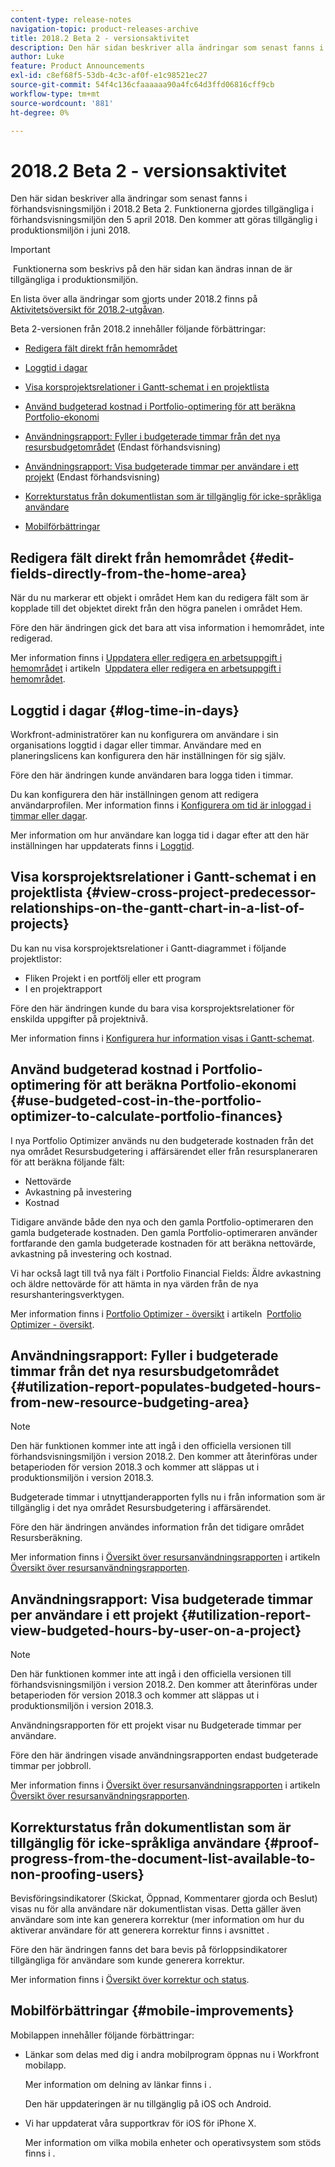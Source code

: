 ```yaml
---
content-type: release-notes
navigation-topic: product-releases-archive
title: 2018.2 Beta 2 - versionsaktivitet
description: Den här sidan beskriver alla ändringar som senast fanns i förhandsvisningsmiljön i 2018.2 Beta 2. Funktionerna gjordes tillgängliga i förhandsvisningsmiljön den 5 april 2018. Den kommer att göras tillgänglig i produktionsmiljön i juni 2018.
author: Luke
feature: Product Announcements
exl-id: c8ef68f5-53db-4c3c-af0f-e1c98521ec27
source-git-commit: 54f4c136cfaaaaaa90a4fc64d3ffd06816cff9cb
workflow-type: tm+mt
source-wordcount: '881'
ht-degree: 0%

---
```


# 2018.2 Beta 2 - versionsaktivitet

Den här sidan beskriver alla ändringar som senast fanns i förhandsvisningsmiljön i 2018.2 Beta 2. Funktionerna gjordes tillgängliga i förhandsvisningsmiljön den 5 april 2018. Den kommer att göras tillgänglig i produktionsmiljön i juni 2018.

>[!IMPORTANT]
>
> Funktionerna som beskrivs på den här sidan kan ändras innan de är tillgängliga i produktionsmiljön.

En lista över alla ändringar som gjorts under 2018.2 finns på  [Aktivitetsöversikt för 2018.2-utgåvan](../../../../product-announcements/product-releases/quarterly-release-archive/2018.2-release-activity/2018.2-release-activity-overview.md).

Beta 2-versionen från 2018.2 innehåller följande förbättringar:

* [Redigera fält direkt från hemområdet](#edit-fields-directly-from-the-home-area)
* [Loggtid i dagar](#log-time-in-days)
* [Visa korsprojektsrelationer i Gantt-schemat i en projektlista](#view-cross-project-predecessor-relationships-on-the-gantt-chart-in-a-list-of-projects)
* [Använd budgeterad kostnad i Portfolio-optimering för att beräkna Portfolio-ekonomi](#use-budgeted-cost-in-the-portfolio-optimizer-to-calculate-portfolio-finances)
* [Användningsrapport: Fyller i budgeterade timmar från det nya resursbudgetområdet](#utilization-report-populates-budgeted-hours-from-new-resource-budgeting-area) (Endast förhandsvisning)

* [Användningsrapport: Visa budgeterade timmar per användare i ett projekt](#utilization-report-view-budgeted-hours-by-user-on-a-project) (Endast förhandsvisning)

* [Korrekturstatus från dokumentlistan som är tillgänglig för icke-språkliga användare](#proof-progress-from-the-document-list-available-to-non-proofing-users)
* [Mobilförbättringar](#mobile-improvements)

## Redigera fält direkt från hemområdet {#edit-fields-directly-from-the-home-area}

När du nu markerar ett objekt i området Hem kan du redigera fält som är kopplade till det objektet direkt från den högra panelen i området Hem. 

Före den här ändringen gick det bara att visa information i hemområdet, inte redigerad.

Mer information finns i [Uppdatera eller redigera en arbetsuppgift i hemområdet](../../../../workfront-basics/using-home/using-the-home-area/update-and-edit-work-item-home.md) i artikeln  [Uppdatera eller redigera en arbetsuppgift i hemområdet](../../../../workfront-basics/using-home/using-the-home-area/update-and-edit-work-item-home.md).

## Loggtid i dagar {#log-time-in-days}

Workfront-administratörer kan nu konfigurera om användare i sin organisations loggtid i dagar eller timmar. Användare med en planeringslicens kan konfigurera den här inställningen för sig själv.

Före den här ändringen kunde användaren bara logga tiden i timmar.

Du kan konfigurera den här inställningen genom att redigera användarprofilen. Mer information finns i [Konfigurera om tid är inloggad i timmar eller dagar](../../../../timesheets/config-timesheet-prefs/config-time-logged-hrs-days.md).

Mer information om hur användare kan logga tid i dagar efter att den här inställningen har uppdaterats finns i [Loggtid](../../../../timesheets/create-and-manage-timesheets/log-time.md).

## Visa korsprojektsrelationer i Gantt-schemat i en projektlista {#view-cross-project-predecessor-relationships-on-the-gantt-chart-in-a-list-of-projects}

Du kan nu visa korsprojektsrelationer i Gantt-diagrammet i följande projektlistor:

* Fliken Projekt i en portfölj eller ett program
* I en projektrapport

Före den här ändringen kunde du bara visa korsprojektsrelationer för enskilda uppgifter på projektnivå.

Mer information finns i [Konfigurera hur information visas i Gantt-schemat](../../../../manage-work/gantt-chart/use-the-gantt-chart/configure-info-on-gantt-chart.md). 

## Använd budgeterad kostnad i Portfolio-optimering för att beräkna Portfolio-ekonomi {#use-budgeted-cost-in-the-portfolio-optimizer-to-calculate-portfolio-finances}

I nya Portfolio Optimizer används nu den budgeterade kostnaden från det nya området Resursbudgetering i affärsärendet eller från resursplaneraren för att beräkna följande fält:

* Nettovärde
* Avkastning på investering
* Kostnad

Tidigare använde både den nya och den gamla Portfolio-optimeraren den gamla budgeterade kostnaden. Den gamla Portfolio-optimeraren använder fortfarande den gamla budgeterade kostnaden för att beräkna nettovärde, avkastning på investering och kostnad.

Vi har också lagt till två nya fält i Portfolio Financial Fields: Äldre avkastning och äldre nettovärde för att hämta in nya värden från de nya resurshanteringsverktygen.

Mer information finns i [Portfolio Optimizer - översikt](../../../../manage-work/portfolios/portfolio-optimizer/portfolio-optimizer-overview.md) i artikeln  [Portfolio Optimizer - översikt](../../../../manage-work/portfolios/portfolio-optimizer/portfolio-optimizer-overview.md).

## Användningsrapport: Fyller i budgeterade timmar från det nya resursbudgetområdet {#utilization-report-populates-budgeted-hours-from-new-resource-budgeting-area}

>[!NOTE]
Den här funktionen kommer inte att ingå i den officiella versionen till förhandsvisningsmiljön i version 2018.2. Den kommer att återinföras under betaperioden för version 2018.3 och kommer att släppas ut i produktionsmiljön i version 2018.3. 

Budgeterade timmar i utnyttjanderapporten fylls nu i från information som är tillgänglig i det nya området Resursbudgetering i affärsärendet.

Före den här ändringen användes information från det tidigare området Resursberäkning.

Mer information finns i [Översikt över resursanvändningsrapporten](../../../../reports-and-dashboards/reports/using-built-in-reports/resource-utilization-report.md) i artikeln  [Översikt över resursanvändningsrapporten](../../../../reports-and-dashboards/reports/using-built-in-reports/resource-utilization-report.md).

## Användningsrapport: Visa budgeterade timmar per användare i ett projekt {#utilization-report-view-budgeted-hours-by-user-on-a-project}

>[!NOTE]
Den här funktionen kommer inte att ingå i den officiella versionen till förhandsvisningsmiljön i version 2018.2. Den kommer att återinföras under betaperioden för version 2018.3 och kommer att släppas ut i produktionsmiljön i version 2018.3. 

Användningsrapporten för ett projekt visar nu Budgeterade timmar per användare.

Före den här ändringen visade användningsrapporten endast budgeterade timmar per jobbroll. 

Mer information finns i [Översikt över resursanvändningsrapporten](../../../../reports-and-dashboards/reports/using-built-in-reports/resource-utilization-report.md) i artikeln [Översikt över resursanvändningsrapporten](../../../../reports-and-dashboards/reports/using-built-in-reports/resource-utilization-report.md).

## Korrekturstatus från dokumentlistan som är tillgänglig för icke-språkliga användare {#proof-progress-from-the-document-list-available-to-non-proofing-users}

Bevisföringsindikatorer (Skickat, Öppnad, Kommentarer gjorda och Beslut) visas nu för alla användare när dokumentlistan visas. Detta gäller även användare som inte kan generera korrektur (mer information om hur du aktiverar användare för att generera korrektur finns i avsnittet .

Före den här ändringen fanns det bara bevis på förloppsindikatorer tillgängliga för användare som kunde generera korrektur.

Mer information finns i [Översikt över korrektur och status](../../../../review-and-approve-work/proofing/proofing-overview/view-progress-status-proof.md).

## Mobilförbättringar {#mobile-improvements}

Mobilappen innehåller följande förbättringar:

* Länkar som delas med dig i andra mobilprogram öppnas nu i Workfront mobilapp.

   Mer information om delning av länkar finns i .

   Den här uppdateringen är nu tillgänglig på iOS och Android.

* Vi har uppdaterat våra supportkrav för iOS för iPhone X.

   Mer information om vilka mobila enheter och operativsystem som stöds finns i . 
